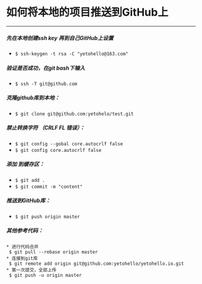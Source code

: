 # 如何将本地的项目推送到GitHub上  
***
##### 先在本地创建ssh key  再到自己GitHub上设置
* `$ ssh-keygen -t rsa -C "yetohello@163.com"`  
##### 验证是否成功，在git bash下输入  
* `$ ssh -T git@github.com` 
##### 克隆github库到本地：  
* `$ git clone git@github.com:yetohelo/test.git`  
##### 禁止转换字符 （CRLF FL 错误）：  
* `$ git config --gobal core.autocrlf false`  
* `$ git config core.autocrlf false`  
##### 添加 到缓存区：  
* `$ git add .`  
* `$ git commit -m "content"` 
##### 推送到GitHub库：  
* `$ git push origin master`  
##### 其他参考代码：   
	* 进行代码合并  
	 $ git pull --rebase origin master   
	* 连接到git库  
	 $ git remote add origin git@github.com:yetohello/yetohello.io.git   
	* 第一次提交，全部上传  
	 $ git push -u origin master
   
